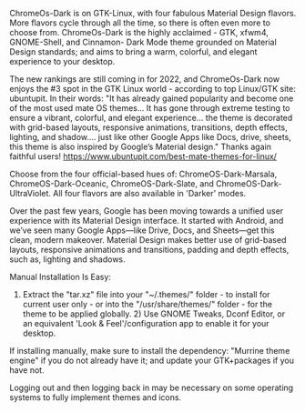 ChromeOs-Dark is on GTK-Linux, with four fabulous Material Design flavors. More flavors cycle through all the time, so there is often even more to choose from. ChromeOs-Dark is the highly acclaimed - GTK, xfwm4, GNOME-Shell, and Cinnamon- Dark Mode theme grounded on Material Design standards; and aims to bring a warm, colorful, and elegant experience to your desktop.

The new rankings are still coming in for 2022, and ChromeOs-Dark now enjoys the #3 spot in the GTK Linux world - according to top Linux/GTK site: ubuntupit. In their words: "It has already gained popularity and become one of the most used mate OS themes... It has gone through extreme testing to ensure a vibrant, colorful, and elegant experience... the theme is decorated with grid-based layouts, responsive animations, transitions, depth effects, lighting, and shadow.... just like other Google Apps like Docs, drive, sheets, this theme is also inspired by Google’s Material design." Thanks again faithful users! https://www.ubuntupit.com/best-mate-themes-for-linux/

Choose from the four official-based hues of: ChromeOS-Dark-Marsala, ChromeOS-Dark-Oceanic, ChromeOS-Dark-Slate, and ChromeOS-Dark-UltraViolet. All four flavors are also available in 'Darker' modes.

Over the past few years, Google has been moving towards a unified user experience with its Material Design interface. It started with Android, and we’ve seen many Google Apps—like Drive, Docs, and Sheets—get this clean, modern makeover. Material Design makes better use of grid-based layouts, responsive animations and transitions, padding and depth effects, such as, lighting and shadows. 


Manual Installation Is Easy:

1) Extract the "tar.xz" file into your "~/.themes/" folder - to install for current user only - or into the "/usr/share/themes/" folder - for the theme to be applied globally. 2) Use GNOME Tweaks, Dconf Editor, or an equivalent 'Look & Feel'/configuration app to enable it for your desktop.

If installing manually, make sure to install the dependency: "Murrine theme engine" if you do not already have it; and update your GTK+packages if you have not.

Logging out and then logging back in may be necessary on some operating systems to fully implement themes and icons.
